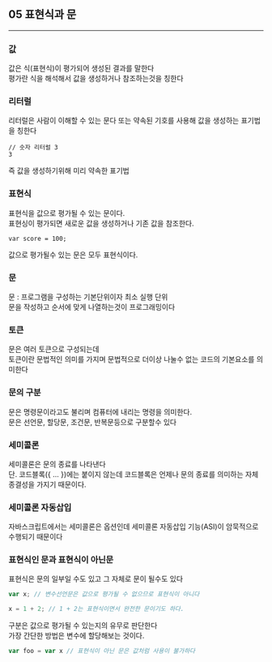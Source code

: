 ## 05 표현식과 문

---

### 값

값은 식(표현식)이 평가되어 생성된 결과를 말한다 <br>
평가란 식을 해석해서 값을 생성하거나 참조하는것을 칭한다

### 리터럴

리터럴은 사람이 이해할 수 있는 문다 또는 약속된 기호를 사용해 값을 생성하는 표기법을 칭한다 <br>

```
// 숫자 리터럴 3
3
```

즉 값을 생성하기위해 미리 약속한 표기법

### 표현식

표현식을 값으로 평가될 수 있는 문이다. <br>
표현싱이 평가되면 새로운 값을 생성하거나 기존 값을 참조한다.

```
var score = 100;
```

값으로 평가될수 있는 문은 모두 표현식이다.

### 문

문 : 프로그램을 구성하는 기본단위이자 최소 실행 단위 <br>
문을 작성하고 순서에 맞게 나열하는것이 프로그래밍이다

### 토큰

문은 여러 토큰으로 구성되는데 <br>
토큰이란 문법적인 의미를 가지며 문법적으로 더이상 나눌수 없는 코드의 기본요소를 의미한다

### 문의 구분

문은 명령문이라고도 불리며 컴퓨터에 내리는 명령을 의미한다. <br>
문은 선언문, 할당문, 조건문, 반복문등으로 구분할수 있다

### 세미콜론

세미콜론은 문의 종료를 나타낸다 <br>
단. 코드블록({ ... })에는 붙이지 않는데 코드블록은 언제나 문의 종료를 의미하는 자체 종결성을 가지기 때문이다.

### 세미콜론 자동삽입

자바스크립트에서는 세미콜론은 옵션인데 세미콜론 자동삽입 기능(ASI)이 암묵적으로 수행되기 때문이다

### 표현식인 문과 표현식이 아닌문

표현식은 문의 일부일 수도 있고 그 자체로 문이 될수도 있다

```javascript
var x; // 변수선언문은 값으로 평가될 수 없으므로 표현식이 아니다

x = 1 + 2; // 1 + 2는 표현식이면서 완전한 문이기도 하다.
```

구분은 값으로 평가될 수 있는지의 유무로 판단한다 <br>
가장 간단한 방법은 변수에 할당해보는 것이다.

```javascript
var foo = var x // 표현식이 아닌 문은 값처럼 사용이 불가하다
```
